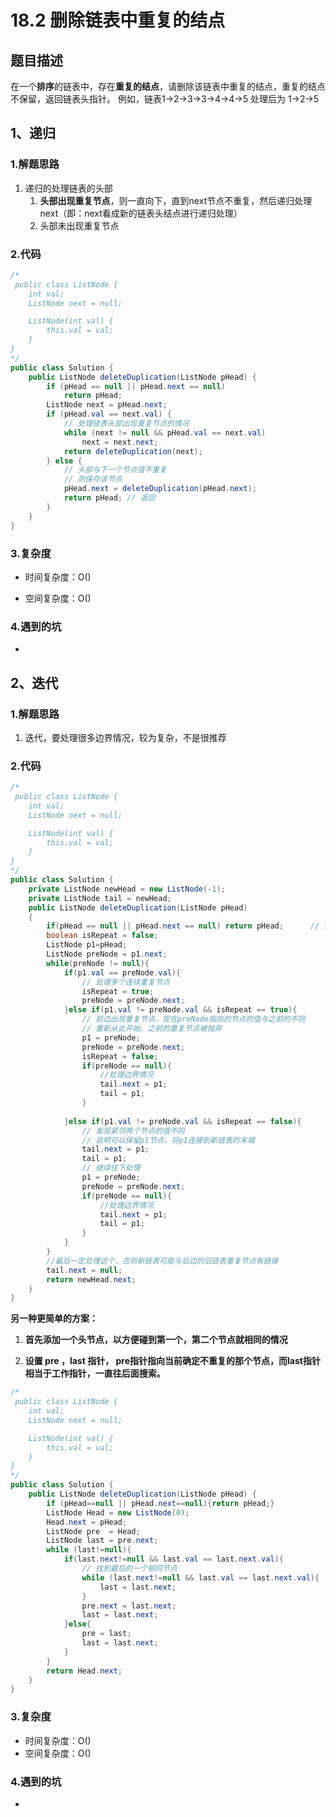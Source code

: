 # 18.2 删除链表中重复的结点

## 题目描述

在一个**排序**的链表中，存在**重复的结点**，请删除该链表中重复的结点，重复的结点不保留，返回链表头指针。 例如，链表1->2->3->3->4->4->5 处理后为 1->2->5

## 1、递归

### 1.解题思路

1. 递归的处理链表的头部
   1. **头部出现重复节点**，则一直向下，直到next节点不重复，然后递归处理next（即：next看成新的链表头结点进行递归处理）
   2. 头部未出现重复节点

### 2.代码

```java
/*
 public class ListNode {
    int val;
    ListNode next = null;

    ListNode(int val) {
        this.val = val;
    }
}
*/
public class Solution {
    public ListNode deleteDuplication(ListNode pHead) {
        if (pHead == null || pHead.next == null)
            return pHead;
        ListNode next = pHead.next;
        if (pHead.val == next.val) {
            // 处理链表头部出现重复节点的情况
            while (next != null && pHead.val == next.val)
                next = next.next;
            return deleteDuplication(next);
        } else {
            // 头部与下一个节点值不重复
            // 则保存该节点
            pHead.next = deleteDuplication(pHead.next);
            return pHead; // 返回
        }
    }
}
```

### 3.复杂度

* 时间复杂度：O()  

* 空间复杂度：O()

### 4.遇到的坑

- 

## 2、迭代

### 1.解题思路

1. 迭代，要处理很多边界情况，较为复杂，不是很推荐

### 2.代码

```java
/*
 public class ListNode {
    int val;
    ListNode next = null;

    ListNode(int val) {
        this.val = val;
    }
}
*/
public class Solution {
    private ListNode newHead = new ListNode(-1);
    private ListNode tail = newHead;
    public ListNode deleteDuplication(ListNode pHead)
    {
        if(pHead == null || pHead.next == null) return pHead;      // 传入空节点
        boolean isRepeat = false;
        ListNode p1=pHead;
        ListNode preNode = p1.next;
        while(preNode != null){
            if(p1.val == preNode.val){
                // 处理多个连续重复节点
                isRepeat = true;
                preNode = preNode.next;
            }else if(p1.val != preNode.val && isRepeat == true){
                // 前边出现重复节点，现在preNode指向的节点的值与之前的不同
                // 重新从此开始，之前的重复节点被抛弃
                p1 = preNode;
                preNode = preNode.next;
                isRepeat = false;
                if(preNode == null){
                    //处理边界情况
                    tail.next = p1;
                    tail = p1;
                }
                   
            }else if(p1.val != preNode.val && isRepeat == false){
                // 发现紧邻两个节点的值不同
                // 说明可以保留p1节点，将p1连接到新链表的末端
                tail.next = p1;
                tail = p1;
                // 继续往下处理
                p1 = preNode;
                preNode = preNode.next;
                if(preNode == null){
                    //处理边界情况
                    tail.next = p1;
                    tail = p1;
                }
            }
        }
        //最后一定处理这个，否则新链表可能与后边的旧链表重复节点有链接
        tail.next = null; 
        return newHead.next;
    }
}
```

**另一种更简单的方案：**

1. **首先添加一个头节点，以方便碰到第一个，第二个节点就相同的情况**

2. **设置 pre ，last 指针， pre指针指向当前确定不重复的那个节点，而last指针相当于工作指针，一直往后面搜索。**

```java
/*
 public class ListNode {
    int val;
    ListNode next = null;

    ListNode(int val) {
        this.val = val;
    }
}
*/
public class Solution {
    public ListNode deleteDuplication(ListNode pHead) {
        if (pHead==null || pHead.next==null){return pHead;}
        ListNode Head = new ListNode(0);
        Head.next = pHead;
        ListNode pre  = Head;
        ListNode last = pre.next;
        while (last!=null){
            if(last.next!=null && last.val == last.next.val){
                // 找到最后的一个相同节点
                while (last.next!=null && last.val == last.next.val){
                    last = last.next;
                }
                pre.next = last.next;
                last = last.next;
            }else{
                pre = last;
                last = last.next;
            }
        }
        return Head.next;
    }
}
```

### 3.复杂度

- 时间复杂度：O()  
- 空间复杂度：O()

### 4.遇到的坑

- 

